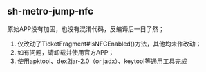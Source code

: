 ## sh-metro-jump-nfc

原始APP没有加固，也没有混淆代码，反编译后一目了然；
1. 仅改动了TicketFragment#isNFCEnabled()方法，其他均未作改动；
2. 如有问题，请卸载并使用官方APP；
3. 使用apktool、dex2jar-2.0（or jadx）、keytool等通用工具完成